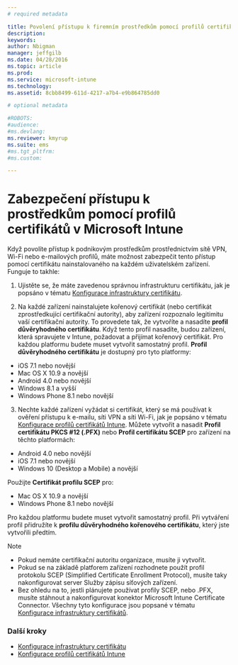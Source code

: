 ```yaml
---
# required metadata

title: Povolení přístupu k firemním prostředkům pomocí profilů certifikátů |Microsoft Intune
description:
keywords:
author: Nbigman
manager: jeffgilb
ms.date: 04/28/2016
ms.topic: article
ms.prod:
ms.service: microsoft-intune
ms.technology:
ms.assetid: 8cbb8499-611d-4217-a7b4-e9b864785dd0

# optional metadata

#ROBOTS:
#audience:
#ms.devlang:
ms.reviewer: kmyrup
ms.suite: ems
#ms.tgt_pltfrm:
#ms.custom:

---
```


# Zabezpečení přístupu k prostředkům pomocí profilů certifikátů v Microsoft Intune
Když povolíte přístup k podnikovým prostředkům prostřednictvím sítě VPN, Wi-Fi nebo e-mailových profilů, máte možnost zabezpečit tento přístup pomocí certifikátu nainstalovaného na každém uživatelském zařízení. Funguje to takhle:

1. Ujistěte se, že máte zavedenou správnou infrastrukturu certifikátu, jak je popsáno v tématu [Konfigurace infrastruktury certifikátu](configure-certificate-infrastructure.md).

2. Na každé zařízení nainstalujete kořenový certifikát (nebo certifikát zprostředkující certifikační autority), aby zařízení rozpoznalo legitimitu vaší certifikační autority. To provedete tak, že vytvoříte a nasadíte **profil důvěryhodného certifikátu**. Když tento profil nasadíte, budou zařízení, která spravujete v Intune, požadovat a přijímat kořenový certifikát. Pro každou platformu budete muset vytvořit samostatný profil. **Profil důvěryhodného certifikátu** je dostupný pro tyto platformy:
 -  iOS 7.1 nebo novější
 -  Mac OS X 10.9 a novější
 -  Android 4.0 nebo novější
 -  Windows 8.1 a vyšší
 -  Windows Phone 8.1 nebo novější

3. Nechte každé zařízení vyžádat si certifikát, který se má používat k ověření přístupu k e-mailu, síti VPN a síti Wi-Fi, jak je popsáno v tématu [Konfigurace profilů certifikátů Intune](configure-intune-certificate-profiles.md). Můžete vytvořit a nasadit **Profil certifikátu PKCS #12 (.PFX)** nebo **Profil certifikátu SCEP** pro zařízení na těchto platformách:
 
-  Android 4.0 nebo novější
-  iOS 7.1 nebo novější
-  Windows 10 (Desktop a Mobile) a novější 

Použijte **Certifikát profilu SCEP** pro:
-   Mac OS X 10.9 a novější
-   Windows Phone 8.1 nebo novější

Pro každou platformu budete muset vytvořit samostatný profil. Při vytváření profil přidružíte k **profilu důvěryhodného kořenového certifikátu**, který jste vytvořili předtím.

> [!NOTE]           
> -    Pokud nemáte certifikační autoritu organizace, musíte ji vytvořit. 
>- Pokud se na základě platforem zařízení rozhodnete použít profil protokolu SCEP (Simplified Certificate Enrollment Protocol), musíte taky nakonfigurovat server Služby zápisu síťových zařízení.
>-  Bez ohledu na to, jestli plánujete používat profily SCEP, nebo .PFX, musíte stáhnout a nakonfigurovat konektor Microsoft Intune Certificate Connector.
> Všechny tyto konfigurace jsou popsané v tématu [Konfigurace infrastruktury certifikátů](configure-certificate-infrastructure.md).

### Další kroky
- [Konfigurace infrastruktury certifikátu](configure-certificate-infrastructure.md)
- [Konfigurace profilů certifikátů Intune](configure-intune-certificate-profiles.md)



<!--HONumber=Jun16_HO1-->



